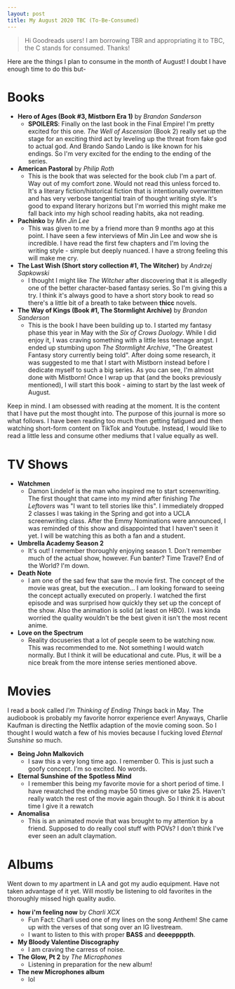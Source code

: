 ```yaml
---
layout: post
title: My August 2020 TBC (To-Be-Consumed)
---
```


> Hi Goodreads users! I am borrowing TBR and appropriating it to TBC, the C stands for consumed. Thanks!

Here are the things I plan to consume in the month of August! I doubt I have enough time to do this but-

# Books
- **Hero of Ages (Book #3, Mistborn Era 1)** by *Brandon Sanderson*
    - **SPOILERS**: Finally on the last book in the Final Empire! I'm pretty excited for this one. *The Well of Ascension* (Book 2) really set up the stage for an exciting third act by leveling up the threat from fake god to actual god. And Brando Sando Lando is like known for his endings. So I'm very excited for the ending to the ending of the series. 
- **American Pastoral** by *Philip Roth*
    - This is the book that was selected for the book club I'm a part of. Way out of my comfort zone. Would not read this unless forced to. It's a literary fiction/historical fiction that is intentionally overwritten and has very verbose tangential train of thought writing style. It's good to expand literary horizons but I'm worried this might make me fall back into my high school reading habits, aka not reading. 
- **Pachinko** by *Min Jin Lee*
    - This was given to me by a friend more than 9 months ago at this point. I have seen a few interviews of Min Jin Lee and wow she is incredible. I have read the first few chapters and I'm loving the writing style - simple but deeply nuanced. I have a strong feeling this will make me cry. 
- **The Last Wish (Short story collection #1, The Witcher)** by *Andrzej Sapkowski*
    - I thought I might like *The Witcher* after discovering that it is allegedly one of the better character-based fantasy series. So I'm giving this a try. I think it's always good to have a short story book to read so there's a little bit of a breath to take between **thicc** novels.
- **The Way of Kings (Book #1, The Stormlight Archive)** by *Brandon Sanderson*
    - This is the book I have been building up to. I started my fantasy phase this year in May with the *Six of Crows Duology*. While I did enjoy it, I was craving something with a little less teenage angst. I ended up stumbing upon *The Stormlight Archive*, "The Greatest Fantasy story currently being told". After doing some research, it was suggested to me that I start with Mistborn instead before I dedicate myself to such a big series. As you can see, I'm almost done with Mistborn! Once I wrap up that (and the books previously mentioned), I will start this book - aiming to start by the last week of August. 

Keep in mind. I am obsessed with reading at the moment. It is the content that I have put the most thought into. The purpose of this journal is more so what follows. I have been reading too much then getting fatigued and then watching short-form content on TikTok and Youtube. Instead, I would like to read a little less and consume other mediums that I value equally as well. 

# TV Shows

- **Watchmen**
    - Damon Lindelof is the man who inspired me to start screenwriting. The first thought that came into my mind after finishing *The Leftovers* was "I want to tell stories like this". I immediately dropped 2 classes I was taking in the Spring and got into a UCLA screenwriting class. After the Emmy Nominations were announced, I was reminded of this show and disappointed that I haven't seen it yet. I will be watching this as both a fan and a student. 
- **Umbrella Academy Season 2**
    - It's out! I remember thoroughly enjoying season 1. Don't remember much of the actual show, however. Fun banter? Time Travel? End of the World? I'm down.
- **Death Note**
    - I am one of the sad few that saw the movie first. The concept of the movie was great, but the execution... I am looking forward to seeing the concept actually executed on properly. I watched the first episode and was surprised how quickly they set up the concept of the show. Also the animation is solid (at least on HBO). I was kinda worried the quality wouldn't be the best given it isn't the most recent anime. 
- **Love on the Spectrum**
    - Reality docuseries that a lot of people seem to be watching now. This was recommended to me. Not something I would watch normally. But I think it will be educational and cute. Plus, it will be a nice break from the more intense series mentioned above. 

# Movies

I read a book called *I'm Thinking of Ending Things* back in May. The audiobook is probably my favorite horror experience ever! Anyways, Charlie Kaufman is directing the Netflix adaption of the movie coming soon. So I thought I would watch a few of his movies because I fucking loved *Eternal Sunshine* so much. 

- **Being John Malkovich** 
    - I saw this a very long time ago. I remember 0. This is just such a goofy concept. I'm so excited. No words.
- **Eternal Sunshine of the Spotless Mind**
    - I remember this being my favorite movie for a short period of time. I have rewatched the ending maybe 50 times give or take 25. Haven't really watch the rest of the movie again though. So I think it is about time I give it a rewatch
- **Anomalisa**
    - This is an animated movie that was brought to my attention by a friend. Supposed to do really cool stuff with POVs? I don't think I've ever seen an adult claymation.

# Albums
Went down to my apartment in LA and got my audio equipment. Have not taken advantage of it yet. Will mostly be listening to old favorites in the thoroughly missed high quality audio.

- **how i'm feeling now** by *Charli XCX*
    - Fun Fact: Charli used one of my lines on the song Anthem! She came up with the verses of that song over an IG livestream.
    - I want to listen to this with proper **BASS** and **deeeppppth**.
- **My Bloody Valentine Discography**
    - I am craving the carress of noise.
- **The Glow, Pt 2** by *The Microphones*
    - Listening in preparation for the new album!
- **The new Microphones album** 
    - lol





